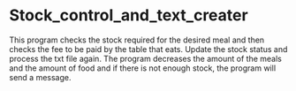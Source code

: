 # Stock_control_and_text_creater
This program checks the stock required for the desired meal and then checks the fee to be paid by the table that eats. Update the stock status and process the txt file again. The program decreases the amount of the meals and the amount of food and if there is not enough stock, the program will send a message.
